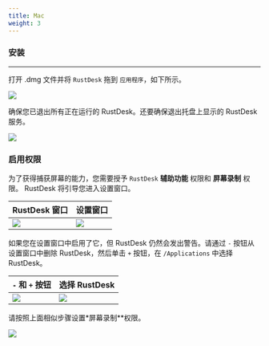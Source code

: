 ```yaml
---
title: Mac 
weight: 3
---
```


### 安装
------

打开 .dmg 文件并将 `RustDesk` 拖到 `应用程序`，如下所示。

![](/docs/en/manual/mac/images/dmg.png)

确保您已退出所有正在运行的 RustDesk。还要确保退出托盘上显示的 RustDesk 服务。

![](/docs/en/manual/mac/images/tray.png)

### 启用权限

为了获得捕获屏幕的能力，您需要授予 `RustDesk` **辅助功能** 权限和 **屏幕录制** 权限。 RustDesk 将引导您进入设置窗口。

| RustDesk 窗口 |设置窗口 |
| ---- | ---- |
|![](/docs/en/manual/mac/images/acc.png)|![](/docs/en/manual/mac/images/acc3.png)|

如果您在设置窗口中启用了它，但 RustDesk 仍然会发出警告。请通过 `-` 按钮从设置窗口中删除 RustDesk，然后单击 `+` 按钮，在 `/Applications` 中选择 RustDesk。

| `-` 和 `+` 按钮 |选择 RustDesk |
| ---- | ---- |
|![](/docs/en/manual/mac/images/acc2.png)|![](/docs/en/manual/mac/images/add.png)|

请按照上面相似步骤设置*屏幕录制**权限。

![](/docs/en/manual/mac/images/screen.png)